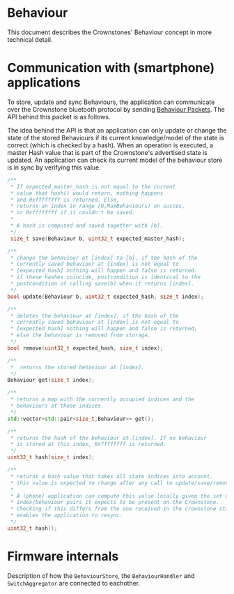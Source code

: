 # Behaviour

This document describes the Crownstones' Behaviour concept in more technical detail.

# Communication with (smartphone) applications

To store, update and sync Behaviours, the application can communicate over the Crownstone bluetooth protocol
by sending [Behaviour Packets](PROTOCOL.md#behaviour_packet). The API behind this packet is as follows.

The idea behind the API is that an application can only update or change the state of the stored Behaviours
if its current knowledge/model of the state is correct (which is checked by a hash). When an operation is executed,
a master Hash value that is part of the Crownstone's advertised state is updated. An application can check
its current model of the behaviour store is in sync by verifying this value.



```C++
/**
 * If expected_master_hash is not equal to the current
 * value that hash() would return, nothing happens
 * and 0xffffffff is returned. Else,
 * returns an index in range [0,MaxBehaviours) on succes, 
 * or 0xffffffff if it couldn't be saved.
 * 
 * A hash is computed and saved together with [b].
 */
 size_t save(Behaviour b, uint32_t expected_master_hash);

/**
 * change the behaviour at [index] to [b], if the hash of the 
 * currently saved behaviour at [index] is not equal to 
 * [expected_hash] nothing will happen and false is returned.
 * if these hashes coincide, postcondition is identical to the
 * postcondition of calling save(b) when it returns [index].
 */
bool update(Behaviour b, uint32_t expected_hash, size_t index);

/**
 * deletes the behaviour at [index], if the hash of the 
 * currently saved behaviour at [index] is not equal to 
 * [expected_hash] nothing will happen and false is returned,
 * else the behaviour is removed from storage.
 */
bool remove(uint32_t expected_hash, size_t index);

/**
 *  returns the stored behaviour at [index].
 */
Behaviour get(size_t index);

/**
 * returns a map with the currently occupied indices and the 
 * behaviours at those indices.
 */
std::vector<std::pair<size_t,Behaviour>> get();

/**
 * returns the hash of the behaviour at [index]. If no behaviour
 * is stored at this index, 0xffffffff is returned.
 */
uint32_t hash(size_t index);

/**
 * returns a hash value that takes all state indices into account.
 * this value is expected to change after any call to update/save/remove.
 * 
 * A (phone) application can compute this value locally given the set of 
 * index/behaviour pairs it expects to be present on the Crownstone.
 * Checking if this differs from the one received in the crownstone state message
 * enables the application to resync.
 */
uint32_t hash();
```

# Firmware internals

Description of how the `BehaviourStore`, the `BehaviourHandler` and `SwitchAggregator` are connected to eachother.
